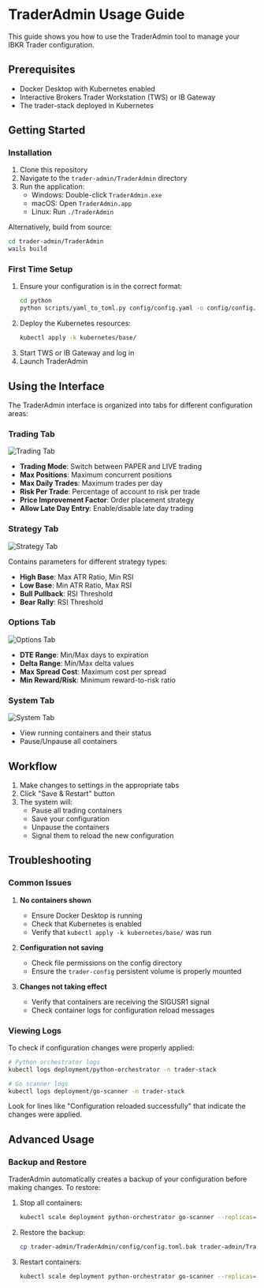 # TraderAdmin Usage Guide

This guide shows you how to use the TraderAdmin tool to manage your IBKR Trader configuration.

## Prerequisites

- Docker Desktop with Kubernetes enabled
- Interactive Brokers Trader Workstation (TWS) or IB Gateway
- The trader-stack deployed in Kubernetes

## Getting Started

### Installation

1. Clone this repository
2. Navigate to the `trader-admin/TraderAdmin` directory
3. Run the application:
   - Windows: Double-click `TraderAdmin.exe`
   - macOS: Open `TraderAdmin.app`
   - Linux: Run `./TraderAdmin`

Alternatively, build from source:
```bash
cd trader-admin/TraderAdmin
wails build
```

### First Time Setup

1. Ensure your configuration is in the correct format:
   ```bash
   cd python
   python scripts/yaml_to_toml.py config/config.yaml -o config/config.toml
   ```
2. Deploy the Kubernetes resources:
   ```bash
   kubectl apply -k kubernetes/base/
   ```
3. Start TWS or IB Gateway and log in
4. Launch TraderAdmin

## Using the Interface

The TraderAdmin interface is organized into tabs for different configuration areas:

### Trading Tab

![Trading Tab](https://i.imgur.com/placeholder.png)

- **Trading Mode**: Switch between PAPER and LIVE trading
- **Max Positions**: Maximum concurrent positions
- **Max Daily Trades**: Maximum trades per day
- **Risk Per Trade**: Percentage of account to risk per trade
- **Price Improvement Factor**: Order placement strategy
- **Allow Late Day Entry**: Enable/disable late day trading

### Strategy Tab

![Strategy Tab](https://i.imgur.com/placeholder.png)

Contains parameters for different strategy types:
- **High Base**: Max ATR Ratio, Min RSI
- **Low Base**: Min ATR Ratio, Max RSI
- **Bull Pullback**: RSI Threshold
- **Bear Rally**: RSI Threshold

### Options Tab

![Options Tab](https://i.imgur.com/placeholder.png)

- **DTE Range**: Min/Max days to expiration
- **Delta Range**: Min/Max delta values
- **Max Spread Cost**: Maximum cost per spread
- **Min Reward/Risk**: Minimum reward-to-risk ratio

### System Tab

![System Tab](https://i.imgur.com/placeholder.png)

- View running containers and their status
- Pause/Unpause all containers

## Workflow

1. Make changes to settings in the appropriate tabs
2. Click "Save & Restart" button
3. The system will:
   - Pause all trading containers
   - Save your configuration
   - Unpause the containers
   - Signal them to reload the new configuration

## Troubleshooting

### Common Issues

1. **No containers shown**
   - Ensure Docker Desktop is running
   - Check that Kubernetes is enabled
   - Verify that `kubectl apply -k kubernetes/base/` was run

2. **Configuration not saving**
   - Check file permissions on the config directory
   - Ensure the `trader-config` persistent volume is properly mounted

3. **Changes not taking effect**
   - Verify that containers are receiving the SIGUSR1 signal
   - Check container logs for configuration reload messages

### Viewing Logs

To check if configuration changes were properly applied:

```bash
# Python orchestrator logs
kubectl logs deployment/python-orchestrator -n trader-stack

# Go scanner logs
kubectl logs deployment/go-scanner -n trader-stack
```

Look for lines like "Configuration reloaded successfully" that indicate the changes were applied.

## Advanced Usage

### Backup and Restore

TraderAdmin automatically creates a backup of your configuration before making changes. To restore:

1. Stop all containers:
   ```bash
   kubectl scale deployment python-orchestrator go-scanner --replicas=0 -n trader-stack
   ```
2. Restore the backup:
   ```bash
   cp trader-admin/TraderAdmin/config/config.toml.bak trader-admin/TraderAdmin/config/config.toml
   ```
3. Restart containers:
   ```bash
   kubectl scale deployment python-orchestrator go-scanner --replicas=1 -n trader-stack
   ```
